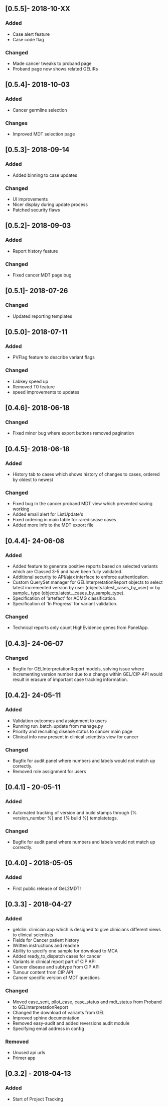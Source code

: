 ## [0.5.5]- 2018-10-XX
### Added
- Case alert feature
- Case code flag

### Changed
- Made cancer tweaks to proband page
- Proband page now shows related GELIRs

## [0.5.4]- 2018-10-03
### Added
- Cancer germline selection

### Changes
- Improved MDT selection page

## [0.5.3]- 2018-09-14
### Added 
- Added binning to case updates

### Changed
- UI improvements
- Nicer display during update process
- Patched security flaws

## [0.5.2]- 2018-09-03
### Added 
- Report history feature

### Changed
- Fixed cancer MDT page bug

## [0.5.1]- 2018-07-26
### Changed 
- Updated reporting templates

## [0.5.0]- 2018-07-11
### Added
- PVFlag feature to describe variant flags

### Changed
- Labkey speed up
- Removed T0 feature
- speed improvements to updates

## [0.4.6]- 2018-06-18
### Changed
- Fixed minor bug where export buttons removed pagination

## [0.4.5]- 2018-06-18
### Added
- History tab to cases which shows history of changes to cases, ordered by oldest to newest

### Changed
- Fixed bug in the cancer proband MDT view which prevented saving working
- Added email alert for ListUpdate's
- Fixed ordering in main table for raredisease cases
- Added more info to the MDT export file

## [0.4.4]- 24-06-08
### Added
- Added feature to generate positive reports based on selected variants which are Classed 3-5 and have been fully validated.
- Additional security to API/ajax interface to enforce authentication.
- Custom QuerySet manager for GELInterpretationReport objects to select latest incremented version by user (objects.latest_cases_by_user) or by sample_ type (objects.latest__cases_by_sample_type).
- Specification of 'artefact' for ACMG classification.
- Specification of 'In Progress' for variant validation.

### Changed
- Technical reports only count HighEvidence genes from PanelApp.

## [0.4.3]- 24-06-07
### Changed
- Bugfix for GELInterpretationReport models, solving issue where incrementing version number due to a change within GEL/CIP-API would result in erasure of important case tracking information.

## [0.4.2]- 24-05-11
### Added
- Validation outcomes and assignment to users
- Running run_batch_update from manage.py
- Priority and recruiting disease status to cancer main page
- Clinical info now present in clinical scientists view for cancer

### Changed
- Bugfix for audit panel where numbers and labels would not match up correctly.
- Removed role assignment for users

## [0.4.1] - 20-05-11
### Added
- Automated tracking of version and build stamps through {% version_number %} and {% build %} templatetags.

### Changed
- Bugfix for audit panel where numbers and labels would not match up correctly.

## [0.4.0] - 2018-05-05
### Added
- First public release of GeL2MDT!

## [0.3.3] - 2018-04-27
### Added
- gelclin: clinician app which is designed to give clinicians different views to clinical scientists
- Fields for Cancer patient history
- Written instructions and readme
- Ability to specify one sample for download to MCA
- Added ready_to_dispatch cases for cancer
- Variants in clinical report part of CIP API
- Cancer disease and subtype from CIP API
- Tumour content from CIP API
- Cancer specific version of MDT questions

### Changed
- Moved case_sent, pilot_case, case_status and mdt_status from Proband to GELInterpretationReport
- Changed the download of variants from GEL
- Improved sphinx documentation
- Removed easy-audit and added reversions audit module
- Specifying email address in config

### Removed
- Unused api urls
- Primer app

## [0.3.2] - 2018-04-13
### Added
- Start of Project Tracking
